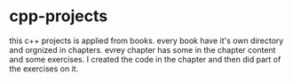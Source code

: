 # cpp-projects
this c++ projects is applied from books.
every book have it's own directory and orgnized in chapters.
evrey chapter has some in the chapter content and some exercises.
I created the code in the chapter and then did part of the exercises on it.
